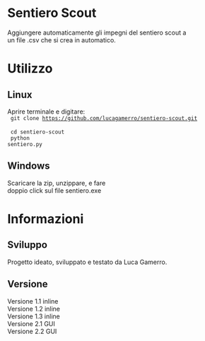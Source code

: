 # Sentiero Scout
Aggiungere automaticamente gli impegni del sentiero scout a <br>
un file .csv che si crea in automatico.

# Utilizzo
## Linux
Aprire terminale e digitare: <br>
<code> git clone https://github.com/lucagamerro/sentiero-scout.git </code> <br>
<code> cd sentiero-scout </code> <br>
<code> python sentiero.py </code> <br>
## Windows
Scaricare la zip, unzippare, e fare <br> 
doppio click sul file sentiero.exe

# Informazioni
## Sviluppo
Progetto ideato, sviluppato e testato da Luca Gamerro. <br>
## Versione
Versione 1.1 inline <br>
Versione 1.2 inline <br>
Versione 1.3 inline <br>
Versione 2.1 GUI <br>
Versione 2.2 GUI <br>
